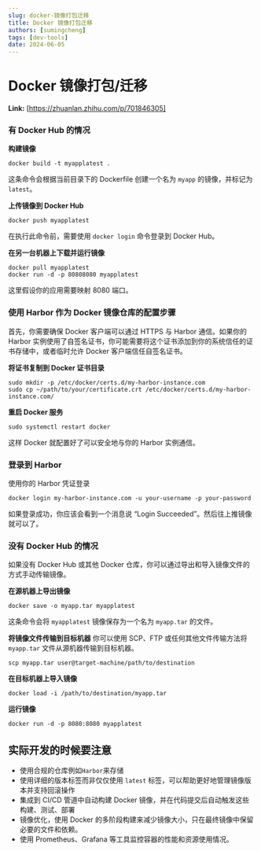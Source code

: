 ```yaml
---
slug: docker-镜像打包迁移
title: Docker 镜像打包迁移
authors: [sumingcheng]
tags: [dev-tools]
date: 2024-06-05
---
```


# Docker 镜像打包/迁移



 **Link:** [https://zhuanlan.zhihu.com/p/701846305]

### 有 Docker Hub 的情况  

**构建镜像**

```
docker build -t myapplatest .
```

这条命令会根据当前目录下的 Dockerfile 创建一个名为 `myapp` 的镜像，并标记为 `latest`。

**上传镜像到 Docker Hub**

```
docker push myapplatest
```

在执行此命令前，需要使用 `docker login` 命令登录到 Docker Hub。

**在另一台机器上下载并运行镜像**

```
docker pull myapplatest
docker run -d -p 80808080 myapplatest
```

这里假设你的应用需要映射 8080 端口。

### 使用 Harbor 作为 Docker 镜像仓库的配置步骤  

首先，你需要确保 Docker 客户端可以通过 HTTPS 与 Harbor 通信。如果你的 Harbor 实例使用了自签名证书，你可能需要将这个证书添加到你的系统信任的证书存储中，或者临时允许 Docker 客户端信任自签名证书。

**将证书复制到 Docker 证书目录**

```
sudo mkdir -p /etc/docker/certs.d/my-harbor-instance.com
sudo cp ~/path/to/your/certificate.crt /etc/docker/certs.d/my-harbor-instance.com/
```

**重启 Docker 服务**

```
sudo systemctl restart docker
```

这样 Docker 就配置好了可以安全地与你的 Harbor 实例通信。

### 登录到 Harbor  

使用你的 Harbor 凭证登录

```
docker login my-harbor-instance.com -u your-username -p your-password
```

如果登录成功，你应该会看到一个消息说 “Login Succeeded”。然后往上推镜像就可以了。

### 没有 Docker Hub 的情况  

如果没有 Docker Hub 或其他 Docker 仓库，你可以通过导出和导入镜像文件的方式手动传输镜像。

**在源机器上导出镜像**

```
docker save -o myapp.tar myapplatest
```

这条命令会将 `myapplatest` 镜像保存为一个名为 `myapp.tar` 的文件。

**将镜像文件传输到目标机器** 你可以使用 SCP、FTP 或任何其他文件传输方法将 `myapp.tar` 文件从源机器传输到目标机器。

```
scp myapp.tar user@target-machine/path/to/destination
```

**在目标机器上导入镜像**

```
docker load -i /path/to/destination/myapp.tar
```

**运行镜像**

```
docker run -d -p 8080:8080 myapplatest
```
## 实际开发的时候要注意  

* 使用合规的仓库例如`Harbor`来存储
* 使用详细的版本标签而非仅仅使用 `latest` 标签，可以帮助更好地管理镜像版本并支持回滚操作
* 集成到 CI/CD 管道中自动构建 Docker 镜像，并在代码提交后自动触发这些构建、测试、部署
* 镜像优化，使用 Docker 的多阶段构建来减少镜像大小，只在最终镜像中保留必要的文件和依赖。
* 使用 Prometheus、Grafana 等工具监控容器的性能和资源使用情况。